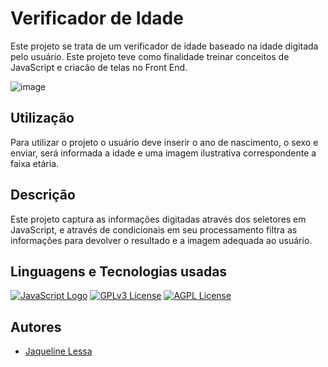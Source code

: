 # Verificador de Idade

Este projeto se trata de um verificador de idade baseado na idade digitada pelo usuário. Este projeto teve como finalidade treinar conceitos de JavaScript e criacão de telas no Front End.

![image](https://user-images.githubusercontent.com/105178774/184779941-c5452470-2410-4e65-a983-29453daf335a.png)

## Utilização

Para utilizar o projeto o usuário deve inserir o ano de nascimento, o sexo e enviar, será informada a idade e uma imagem ilustrativa correspondente a faixa etária.


## Descrição

Este projeto captura as informações digitadas através dos seletores em JavaScript, e através de condicionais em seu processamento filtra as informações para devolver 
o resultado e a imagem adequada ao usuário.


## Linguagens e Tecnologias usadas


[![JavaScript Logo](https://img.shields.io/badge/%20%20-JavaScript-yellow)](https://img.shields.io/badge/%20%20-JavaScript-yellow)
[![GPLv3 License](https://img.shields.io/badge/%20%20-HTML-blue)](https://opensource.org/licenses/)
[![AGPL License](https://img.shields.io/badge/%20%20-CSS-yellowgreen)](https://img.shields.io/badge/%20%20-CSS-yellowgreen)


## Autores

- [Jaqueline Lessa](https://www.github.com/Jaqueline-17)

